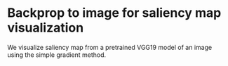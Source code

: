 # Backprop to image for saliency map visualization

We visualize saliency map from a pretrained VGG19 model of an image using the simple gradient method. 

